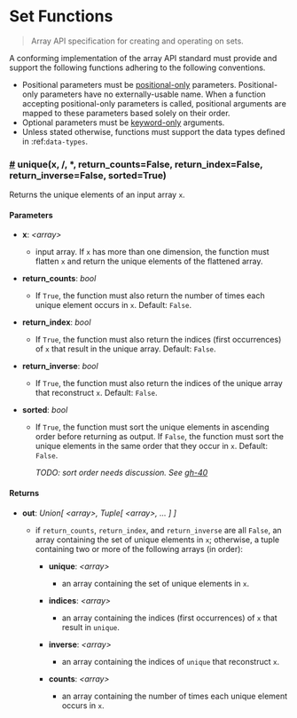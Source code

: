 # Set Functions

> Array API specification for creating and operating on sets.

A conforming implementation of the array API standard must provide and support the following functions adhering to the following conventions.

-   Positional parameters must be [positional-only](https://www.python.org/dev/peps/pep-0570/) parameters. Positional-only parameters have no externally-usable name. When a function accepting positional-only parameters is called, positional arguments are mapped to these parameters based solely on their order.
-   Optional parameters must be [keyword-only](https://www.python.org/dev/peps/pep-3102/) arguments.
-   Unless stated otherwise, functions must support the data types defined in :ref:`data-types`.

<!-- NOTE: please keep the functions in alphabetical order -->

### <a name="unique" href="#unique">#</a> unique(x, /, *, return_counts=False, return_index=False, return_inverse=False, sorted=True)

Returns the unique elements of an input array `x`.

#### Parameters

-   **x**: _&lt;array&gt;_

    -   input array. If `x` has more than one dimension, the function must flatten `x` and return the unique elements of the flattened array.

-   **return_counts**: _bool_

    -   If `True`, the function must also return the number of times each unique element occurs in `x`. Default: `False`.

-   **return_index**: _bool_

    -   If `True`, the function must also return the indices (first occurrences) of `x` that result in the unique array. Default: `False`.

-   **return_inverse**: _bool_

    -   If `True`, the function must also return the indices of the unique array that reconstruct `x`. Default: `False`.

-   **sorted**: _bool_

    -   If `True`, the function must sort the unique elements in ascending order before returning as output. If `False`, the function must sort the unique elements in the same order that they occur in `x`. Default: `False`.

        _TODO: sort order needs discussion. See [gh-40](https://github.com/data-apis/array-api/issues/40)_

#### Returns

-   **out**: _Union\[ &lt;array&gt;, Tuple\[ &lt;array&gt;, ... ] ]_

    -   if `return_counts`, `return_index`, and `return_inverse` are all `False`, an array containing the set of unique elements in `x`; otherwise, a tuple containing two or more of the following arrays (in order):

        -   **unique**: _&lt;array&gt;_

            -   an array containing the set of unique elements in `x`.

        -   **indices**: _&lt;array&gt;_

            -   an array containing the indices (first occurrences) of `x` that result in `unique`.

        -   **inverse**: _&lt;array&gt;_

            -   an array containing the indices of `unique` that reconstruct `x`.

        -   **counts**: _&lt;array&gt;_

            -   an array containing the number of times each unique element occurs in `x`.